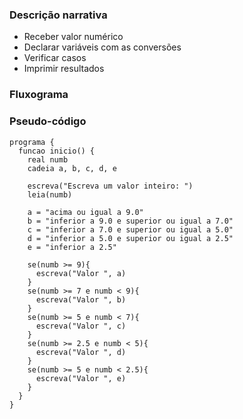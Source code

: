 ### Descrição narrativa
* Receber valor numérico
* Declarar variáveis com as conversões
* Verificar casos
* Imprimir resultados

### Fluxograma



### Pseudo-código
```
programa {
  funcao inicio() {
    real numb
    cadeia a, b, c, d, e

    escreva("Escreva um valor inteiro: ")
    leia(numb)

    a = "acima ou igual a 9.0"
    b = "inferior a 9.0 e superior ou igual a 7.0"
    c = "inferior a 7.0 e superior ou igual a 5.0"
    d = "inferior a 5.0 e superior ou igual a 2.5"
    e = "inferior a 2.5"

    se(numb >= 9){
      escreva("Valor ", a)
    }
    se(numb >= 7 e numb < 9){
      escreva("Valor ", b)
    }
    se(numb >= 5 e numb < 7){
      escreva("Valor ", c)
    }
    se(numb >= 2.5 e numb < 5){
      escreva("Valor ", d)
    }
    se(numb >= 5 e numb < 2.5){
      escreva("Valor ", e)
    }
  }
}

```
